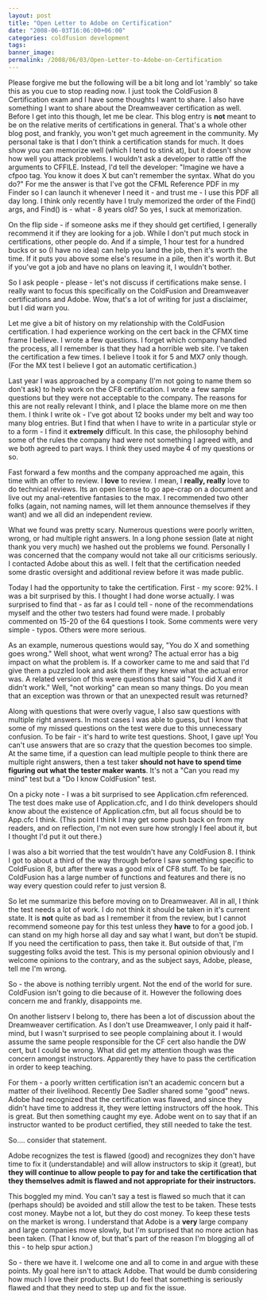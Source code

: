 ```yaml
---
layout: post
title: "Open Letter to Adobe on Certification"
date: "2008-06-03T16:06:00+06:00"
categories: coldfusion development 
tags: 
banner_image: 
permalink: /2008/06/03/Open-Letter-to-Adobe-on-Certification
---
```


Please forgive me but the following will be a bit long and lot 'rambly' so take this as you cue to stop reading now. I just took the ColdFusion 8 Certification exam and I have some thoughts I want to share. I also have something I want to share about the Dreamweaver certification as well. Before I get into this though, let me be clear. This blog entry is <b>not</b> meant to be on the relative merits of certifications in general. That's a whole other blog post, and frankly, you won't get much agreement in the community. My personal take is that I don't think a certification stands for much. It does show you can memorize well (which I tend to stink at), but it doesn't show how well you attack problems. I wouldn't ask a developer to rattle off the arguments to CFFILE. Instead, I'd tell the developer: "Imagine we have a cfpoo tag. You know it does X but can't remember the syntax. What do you do?" For me the answer is that I've got the CFML Reference PDF in my Finder so I can launch it whenever I need it - and trust me - I use this PDF all day long. I think only recently have I truly memorized the order of the Find() args, and Find() is - what - 8 years old? So yes, I suck at memorization.
<!--more-->
On the flip side - if someone asks me if they should get certified, I generally recommend it if they are looking for a job. While I don't put much stock in certifications, other people do. And if a simple, 1 hour test for a hundred bucks or so (I have no idea) can help you land the job, then it's worth the time. If it puts you above some else's resume in a pile, then it's worth it. But if you've got a job and have no plans on leaving it, I wouldn't bother. 

So I ask people - please - let's not discuss if certifications make sense. I really want to focus this specifically on the ColdFusion and Dreamweaver certifications and Adobe. Wow, that's a lot of writing for just a disclaimer, but I did warn you.

Let me give a bit of history on my relationship with the ColdFusion certification. I had experience working on the cert back in the CFMX time frame I believe. I wrote a few questions. I forget which company handled the process, all I remember is that they had a horrible web site. I've taken the certification a few times. I believe I took it for 5 and MX7 only though. (For the MX test I believe I got an automatic certification.)

Last year I was approached by a company (I'm not going to name them so don't ask) to help work on the CF8 certification. I wrote a few sample questions but they were not acceptable to the company. The reasons for this are not really relevant I think, and I place the blame more on me then them. I think I write ok - I've got about 12 books under my belt and way too many blog entries. But I find that when I have to write in a particular style or to a form - I find it <b>extremely</b> difficult. In this case, the philosophy behind some of the rules the company had were not something I agreed with, and we both agreed to part ways. I think they used maybe 4 of my questions or so.

Fast forward a few months and the company approached me again, this time with an offer to review. I <b>love</b> to review. I mean, I <b>really, really</b> love to do technical reviews. Its an open license to go ape-crap on a document and live out my anal-retentive fantasies to the max. I recommended two other folks (again, not naming names, will let them announce themselves if they want) and we all did an independent review.  

What we found was pretty scary. Numerous questions were poorly written, wrong, or had multiple right answers. In a long phone session (late at night thank you very much) we hashed out the problems we found. Personally I was concerned that the company would not take all our criticisms seriously. I contacted Adobe about this as well. I felt that the certification needed some drastic oversight and additional review before it was made public.

Today I had the opportunity to take the certification. First - my score: 92%. I was a bit surprised by this. I thought I had done worse actually. I was surprised to find that - as far as I could tell - none of the recommendations myself and the other two testers had found were made. I probably commented on 15-20 of the 64 questions I took. Some comments were very simple - typos. Others were more serious.

As an example, numerous questions would say, "You do X and something goes wrong." Well shoot, what went wrong? The actual error has a big impact on what the problem is. If a coworker came to me and said that I'd give them a puzzled look and ask them if they knew what the actual error was. A related version of this were questions that said "You did X and it didn't work." Well, "not working" can mean so many things. Do you mean that an exception was thrown or that an unexpected result was returned?

Along with questions that were overly vague, I also saw questions with multiple right answers. In most cases I was able to guess, but I know that some of my missed questions on the test were due to this unnecessary confusion. To be fair - it's hard to write test questions. Shoot, I gave up! You can't use answers that are so crazy that the question becomes too simple. At the same time, if a question can lead multiple people to think there are multiple right answers, then a test taker <b>should not have to spend time figuring out what the tester maker wants</b>. It's not a "Can you read my mind" test but a "Do I know ColdFusion" test.

On a picky note - I was a bit surprised to see Application.cfm referenced. The test does make use of Application.cfc, and I do think developers should know about the existence of Application.cfm, but all focus should be to App.cfc I think. (This point I think I may get some push back on from my readers, and on reflection, I'm not even sure how strongly I feel about it, but I thought I'd put it out there.)

I was also a bit worried that the test wouldn't have any ColdFusion 8. I think I got to about a third of the way through before I saw something specific to ColdFusion 8, but after there was a good mix of CF8 stuff. To be fair, ColdFusion has a large number of functions and features and there is no way every question could refer to just version 8.

So let me summarize this before moving on to Dreamweaver. All in all, I think the test needs a lot of work. I do not think it should be taken in it's current state. It is <b>not</b> quite as bad as I remember it from the review, but I cannot recommend someone pay for this test unless they <b>have</b> to for a good job. I can stand on my high horse all day and say what I want, but don't be stupid. If you need the certification to pass, then take it. But outside of that, I'm suggesting folks avoid the test. This is my personal opinion obviously and I welcome opinions to the contrary, and as the subject says, Adobe, please, tell me I'm wrong.

So - the above is nothing terribly urgent. Not the end of the world for sure. ColdFusion isn't going to die because of it. However the following does concern me and frankly, disappoints me. 

On another listserv I belong to, there has been a lot of discussion about the Dreamweaver certification. As I don't use Dreamweaver, I only paid it half-mind, but I wasn't surprised to see people complaining about it. I would assume the same people responsible for the CF cert also handle the DW cert, but I could be wrong. What did get my attention though was the concern amongst instructors. Apparently they have to pass the certification in order to keep teaching. 

For them - a poorly written certification isn't an academic concern but a matter of their livelihood. Recently Dee Sadler shared some "good" news. Adobe had recognized that the certification was flawed, and since they didn't have time to address it, they were letting instructors off the hook. This is great. But then something caught my eye. Adobe went on to say that if an instructor wanted to be product certified, they still needed to take the test.

So.... consider that statement. 

Adobe recognizes the test is flawed (good) and recognizes they don't have time to fix it (understandable) and will allow instructors to skip it (great), but <b>they will continue to allow people to pay for and take the certification that they themselves admit is flawed and not appropriate for their instructors.</b> 

This boggled my mind. You can't say a test is flawed so much that it can (perhaps should) be avoided and still allow the test to be taken. These tests cost money. Maybe not a lot, but they do cost money. To keep these tests on the market is wrong. I understand that Adobe is a <b>very</b> large company and large companies move slowly, but I'm surprised that no more action has been taken. (That I know of, but that's part of the reason I'm blogging all of this - to help spur action.) 

So - there we have it. I welcome one and all to come in and argue with these points. My goal here isn't to attack Adobe. That would be dumb considering how much I love their products. But I do feel that something is seriously flawed and that they need to step up and fix the issue.
